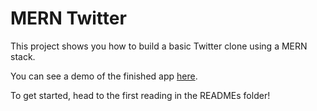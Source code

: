 # MERN Twitter

This project shows you how to build a basic Twitter clone using a MERN stack.

You can see a demo of the finished app [here][mern-demo].

To get started, head to the first reading in the READMEs folder!

[mern-demo]: https://aa-twitter-mern.herokuapp.com/
